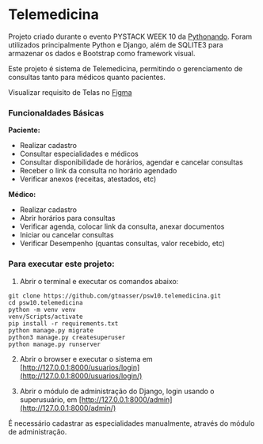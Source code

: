 # Telemedicina

Projeto criado durante o evento PYSTACK WEEK 10 da [Pythonando](https://pythonando.com.br/psw/evento/).
Foram utilizados principalmente Python e Django, além de SQLITE3 para armazenar os dados e Bootstrap como framework visual.

Este projeto é sistema de Telemedicina, permitindo o gerenciamento de consultas tanto para médicos quanto pacientes. 

Visualizar requisito de Telas no [Figma](https://www.figma.com/proto/BLKeIQ7XgxIGnSQnfqGIed/Untitled?type=design&node-id=2-3&scaling=min-zoom&page-id=0%3A1)


### Funcionaldades Básicas

**Paciente:**
- Realizar cadastro 
- Consultar especialidades e médicos
- Consultar disponibilidade de horários, agendar e cancelar consultas
- Receber o link da consulta no horário agendado  
- Verificar anexos (receitas, atestados, etc)

**Médico:**
- Realizar cadastro 
- Abrir horários para consultas 
- Verificar agenda, colocar link da consulta, anexar documentos
- Iniciar ou cancelar consultas 
- Verificar Desempenho (quantas consultas, valor recebido, etc)


### Para executar este projeto:

1. Abrir o terminal e executar os comandos abaixo:

```shell
git clone https://github.com/gtnasser/psw10.telemedicina.git
cd psw10.telemedicina
python -m venv venv 
venv/Scripts/activate
pip install -r requirements.txt
python manage.py migrate
python3 manage.py createsuperuser
python manage.py runserver
```

2. Abrir o browser e executar o sistema em [http://127.0.0.1:8000/usuarios/login](http://127.0.0.1:8000/usuarios/login/)

3. Abrir o módulo de administração do Django, login usando o superusuário, em [http://127.0.0.1:8000/admin](http://127.0.0.1:8000/admin/)

É necessário cadastrar as especialidades manualmente, através do módulo de administração.

